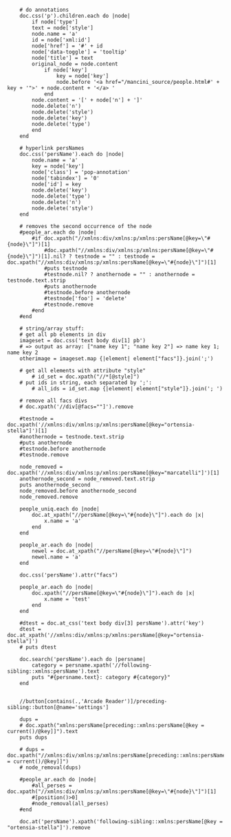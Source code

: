 
        
        # do annotations
        doc.css('p').children.each do |node|
            if node['type']
            text = node['style']
            node.name = 'a'
            id = node['xml:id']
            node['href'] = '#' + id
            node['data-toggle'] = 'tooltip'
            node['title'] = text
            original_node = node.content
                if node['key']
                    key = node['key']
                    node.before '<a href="/mancini_source/people.html#' + key + '">' + node.content + '</a> '
                end
            node.content = '[' + node['n'] + ']'
            node.delete('n')
            node.delete('style')
            node.delete('key')
            node.delete('type')
            end
        end
        
        # hyperlink persNames
        doc.css('persName').each do |node|
            node.name = 'a'
            key = node['key']
            node['class'] = 'pop-annotation'
            node['tabindex'] = '0'
            node['id'] = key
            node.delete('key')
            node.delete('type')
            node.delete('n')
            node.delete('style')
        end

        # removes the second occurrence of the node
        #people_ar.each do |node|
            #if doc.xpath("//xmlns:div/xmlns:p/xmlns:persName[@key=\"#{node}\"]")[1]
                #doc.xpath("//xmlns:div/xmlns:p/xmlns:persName[@key=\"#{node}\"]")[1].nil? ? testnode = "" : testnode = doc.xpath("//xmlns:div/xmlns:p/xmlns:persName[@key=\"#{node}\"]")[1]
                #puts testnode
                #testnode.nil? ? anothernode = "" : anothernode = testnode.text.strip
                #puts anothernode
                #testnode.before anothernode
                #testnode['foo'] = 'delete'
                #testnode.remove
            #end
        #end

        # string/array stuff:
        # get all pb elements in div
        imageset = doc.css('text body div[1] pb')
        # => output as array: ["name key 1"; "name key 2"] => name key 1; name key 2
        otherimage = imageset.map {|element| element["facs"]}.join(';')
        
        # get all elements with attribute "style"
            # id_set = doc.xpath("//*[@style]")
        # put ids in string, each separated by ';':
            # all_ids = id_set.map {|element| element["style"]}.join('; ')

        # remove all facs divs
        # doc.xpath('//div[@facs=""]').remove

        #testnode = doc.xpath('//xmlns:div/xmlns:p/xmlns:persName[@key="ortensia-stella"]')[1]
        #anothernode = testnode.text.strip
        #puts anothernode
        #testnode.before anothernode
        #testnode.remove

        node_removed = doc.xpath('//xmlns:div/xmlns:p/xmlns:persName[@key="marcatelli"]')[1]
        anothernode_second = node_removed.text.strip
        puts anothernode_second
        node_removed.before anothernode_second
        node_removed.remove

        people_uniq.each do |node|
            doc.at_xpath("//persName[@key=\"#{node}\"]").each do |x|
                x.name = 'a'
            end
        end

        people_ar.each do |node|
            newel = doc.at_xpath("//persName[@key=\"#{node}\"]")
            newel.name = 'a'
        end

        doc.css('persName').attr("facs")

        people_ar.each do |node|
            doc.xpath("//persName[@key=\"#{node}\"]").each do |x|
                x.name = 'test'
            end
        end

        #dtest = doc.at_css('text body div[3] persName').attr('key')
        dtest = doc.at_xpath('//xmlns:div/xmlns:p/xmlns:persName[@key="ortensia-stella"]')
        # puts dtest

        doc.search('persName').each do |persname|
            category = persname.xpath('//following-sibling::xmlns:persName').text
            puts "#{persname.text}: category #{category}" 
        end

        
        //button[contains(.,'Arcade Reader')]/preceding-sibling::button[@name='settings']

        dups = 
        # doc.xpath("xmlns:persName[preceding::xmlns:persName[@key = current()/@key]]").text
        puts dups

        # dups = doc.xpath("//xmlns:div/xmlns:p/xmlns:persName[preceding::xmlns:persName[@key = current()/@key]]")
        # node_removal(dups)

        #people_ar.each do |node|
            #all_perses = doc.xpath("//xmlns:div/xmlns:p/xmlns:persName[@key=\"#{node}\"]")[1]
            #[position()>0]
            #node_removal(all_perses)
        #end

        doc.at('persName').xpath('following-sibling::xmlns:persName[@key = "ortensia-stella"]').remove